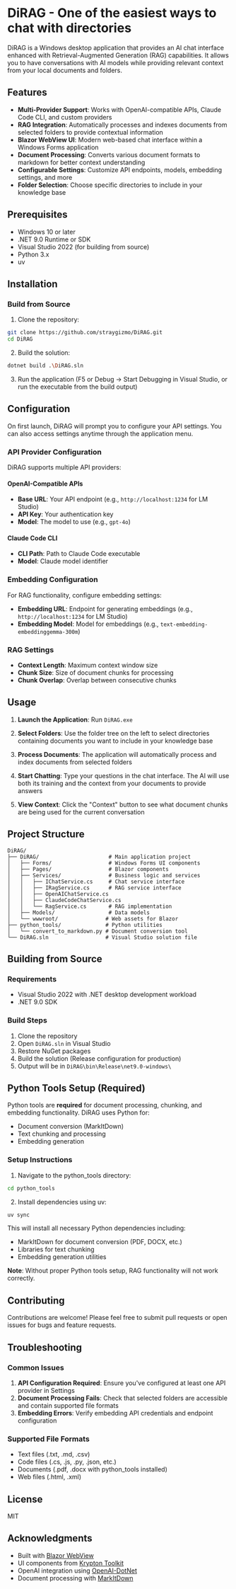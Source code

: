 # DiRAG - One of the easiest ways to chat with directories

DiRAG is a Windows desktop application that provides an AI chat interface enhanced with Retrieval-Augmented Generation (RAG) capabilities. It allows you to have conversations with AI models while providing relevant context from your local documents and folders.

## Features

- **Multi-Provider Support**: Works with OpenAI-compatible APIs, Claude Code CLI, and custom providers
- **RAG Integration**: Automatically processes and indexes documents from selected folders to provide contextual information
- **Blazor WebView UI**: Modern web-based chat interface within a Windows Forms application
- **Document Processing**: Converts various document formats to markdown for better context understanding
- **Configurable Settings**: Customize API endpoints, models, embedding settings, and more
- **Folder Selection**: Choose specific directories to include in your knowledge base

## Prerequisites

- Windows 10 or later
- .NET 9.0 Runtime or SDK
- Visual Studio 2022 (for building from source)
- Python 3.x
- uv

## Installation

### Build from Source

1. Clone the repository:
```bash
git clone https://github.com/straygizmo/DiRAG.git
cd DiRAG
```

2. Build the solution:
```bash
dotnet build .\DiRAG.sln
```

3. Run the application (F5 or Debug → Start Debugging in Visual Studio, or run the executable from the build output)

## Configuration

On first launch, DiRAG will prompt you to configure your API settings. You can also access settings anytime through the application menu.

### API Provider Configuration

DiRAG supports multiple API providers:

#### OpenAI-Compatible APIs
- **Base URL**: Your API endpoint (e.g., `http://localhost:1234` for LM Studio)
- **API Key**: Your authentication key
- **Model**: The model to use (e.g., `gpt-4o`)

#### Claude Code CLI
- **CLI Path**: Path to Claude Code executable
- **Model**: Claude model identifier

### Embedding Configuration

For RAG functionality, configure embedding settings:
- **Embedding URL**: Endpoint for generating embeddings (e.g., `http://localhost:1234` for LM Studio)
- **Embedding Model**: Model for embeddings (e.g., `text-embedding-embeddinggemma-300m`)

### RAG Settings
- **Context Length**: Maximum context window size
- **Chunk Size**: Size of document chunks for processing
- **Chunk Overlap**: Overlap between consecutive chunks

## Usage

1. **Launch the Application**: Run `DiRAG.exe`

2. **Select Folders**: Use the folder tree on the left to select directories containing documents you want to include in your knowledge base

3. **Process Documents**: The application will automatically process and index documents from selected folders

4. **Start Chatting**: Type your questions in the chat interface. The AI will use both its training and the context from your documents to provide answers

5. **View Context**: Click the "Context" button to see what document chunks are being used for the current conversation

## Project Structure

```
DiRAG/
├── DiRAG/                      # Main application project
│   ├── Forms/                  # Windows Forms UI components
│   ├── Pages/                  # Blazor components
│   ├── Services/               # Business logic and services
│   │   ├── IChatService.cs     # Chat service interface
│   │   ├── IRagService.cs      # RAG service interface
│   │   ├── OpenAIChatService.cs
│   │   ├── ClaudeCodeChatService.cs
│   │   └── RagService.cs       # RAG implementation
│   ├── Models/                 # Data models
│   └── wwwroot/               # Web assets for Blazor
├── python_tools/              # Python utilities
│   └── convert_to_markdown.py # Document conversion tool
└── DiRAG.sln                  # Visual Studio solution file
```

## Building from Source

### Requirements
- Visual Studio 2022 with .NET desktop development workload
- .NET 9.0 SDK

### Build Steps
1. Clone the repository
2. Open `DiRAG.sln` in Visual Studio
3. Restore NuGet packages
4. Build the solution (Release configuration for production)
5. Output will be in `DiRAG\bin\Release\net9.0-windows\`

## Python Tools Setup (Required)

Python tools are **required** for document processing, chunking, and embedding functionality. DiRAG uses Python for:
- Document conversion (MarkItDown)
- Text chunking and processing
- Embedding generation

### Setup Instructions

1. Navigate to the python_tools directory:
```bash
cd python_tools
```

2. Install dependencies using uv:
```bash
uv sync
```

This will install all necessary Python dependencies including:
- MarkItDown for document conversion (PDF, DOCX, etc.)
- Libraries for text chunking
- Embedding generation utilities

**Note**: Without proper Python tools setup, RAG functionality will not work correctly.

## Contributing

Contributions are welcome! Please feel free to submit pull requests or open issues for bugs and feature requests.

## Troubleshooting

### Common Issues

1. **API Configuration Required**: Ensure you've configured at least one API provider in Settings
2. **Document Processing Fails**: Check that selected folders are accessible and contain supported file formats
3. **Embedding Errors**: Verify embedding API credentials and endpoint configuration

### Supported File Formats
- Text files (.txt, .md, .csv)
- Code files (.cs, .js, .py, .json, etc.)
- Documents (.pdf, .docx with python_tools installed)
- Web files (.html, .xml)

## License

MIT

## Acknowledgments

- Built with [Blazor WebView](https://docs.microsoft.com/en-us/aspnet/core/blazor/hybrid/)
- UI components from [Krypton Toolkit](https://github.com/Krypton-Suite/Standard-Toolkit)
- OpenAI integration using [OpenAI-DotNet](https://github.com/RageAgainstThePixel/OpenAI-DotNet)
- Document processing with [MarkItDown](https://github.com/microsoft/markitdown)
